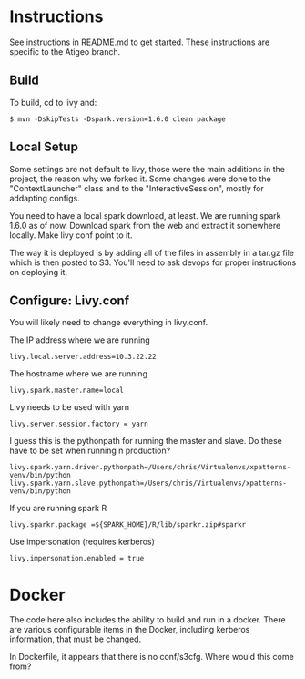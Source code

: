 Instructions
============

See instructions in README.md to get started.  These instructions are specific to the Atigeo branch.


Build
-----
To build, cd to livy and:

    $ mvn -DskipTests -Dspark.version=1.6.0 clean package




Local Setup
-----------

Some settings are not default to livy, those were the main additions in the project, the reason why we forked it.
Some changes were done to the "ContextLauncher" class and to the "InteractiveSession", mostly for addapting configs.

You need to have a local spark download, at least.
We are running spark 1.6.0 as of now.
Download spark from the web and extract it somewhere locally. Make livy conf point to it.

The way it is deployed is by adding all of the files in assembly in a tar.gz file which is then posted to S3.
You'll need to ask devops for proper instructions on deploying it.

Configure: Livy.conf
-------------------
You will likely need to change everything in livy.conf.

The IP address where we are running

    livy.local.server.address=10.3.22.22

The hostname where we are running

    livy.spark.master.name=local


Livy needs to be used with yarn

    livy.server.session.factory = yarn

I guess this is the pythonpath for running the master and slave.
Do these have to be set when running n production?

    livy.spark.yarn.driver.pythonpath=/Users/chris/Virtualenvs/xpatterns-venv/bin/python
    livy.spark.yarn.slave.pythonpath=/Users/chris/Virtualenvs/xpatterns-venv/bin/python

If you are running spark R

    livy.sparkr.package =${SPARK_HOME}/R/lib/sparkr.zip#sparkr

Use impersonation (requires kerberos)

    livy.impersonation.enabled = true

Docker
======

The code here also includes the ability to build and run in a docker.
There are various configurable items in the Docker, including kerberos information, 
that must be changed.

In Dockerfile, it appears that there is no conf/s3cfg.  Where would this come from?

